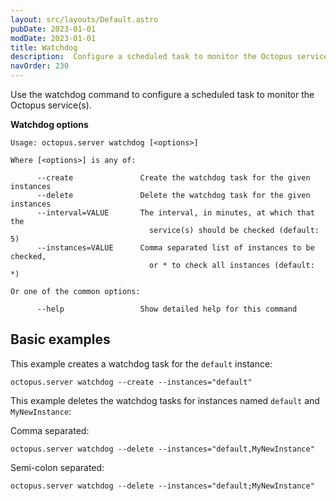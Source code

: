 ```yaml
---
layout: src/layouts/Default.astro
pubDate: 2023-01-01
modDate: 2023-01-01
title: Watchdog
description:  Configure a scheduled task to monitor the Octopus service(s).
navOrder: 230
---
```


Use the watchdog command to configure a scheduled task to monitor the Octopus service(s).

**Watchdog options**

```text
Usage: octopus.server watchdog [<options>]

Where [<options>] is any of:

      --create               Create the watchdog task for the given instances
      --delete               Delete the watchdog task for the given instances
      --interval=VALUE       The interval, in minutes, at which that the
                               service(s) should be checked (default: 5)
      --instances=VALUE      Comma separated list of instances to be checked,
                               or * to check all instances (default: *)

Or one of the common options:

      --help                 Show detailed help for this command
```

## Basic examples

This example creates a watchdog task for the `default` instance:

```
octopus.server watchdog --create --instances="default"
```

This example deletes the watchdog tasks for instances named `default` and `MyNewInstance`:

Comma separated:

```
octopus.server watchdog --delete --instances="default,MyNewInstance"
```

Semi-colon separated:

```
octopus.server watchdog --delete --instances="default;MyNewInstance"
```
